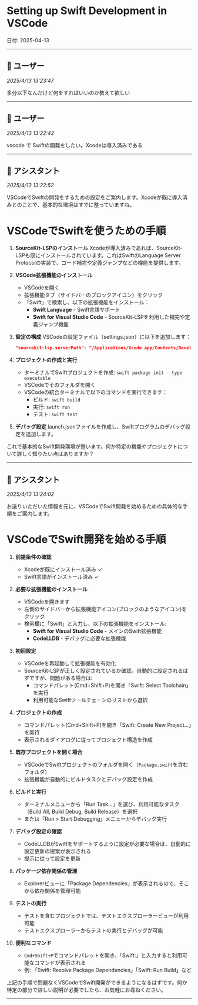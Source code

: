 # Setting up Swift Development in VSCode

日付: 2025-04-13

---

## 👤 ユーザー
*2025/4/13 13:23:47*

多分以下なんだけど何をすればいいのか教えて欲しい

---

## 👤 ユーザー
*2025/4/13 13:22:42*

vscode で Swiftの開発をしたい。Xcodeは導入済みである

---

## 🤖 アシスタント
*2025/4/13 13:22:52*

VSCodeでSwiftの開発をするための設定をご案内します。Xcodeが既に導入済みとのことで、基本的な環境はすでに整っていますね。

# VSCodeでSwiftを使うための手順

1. **SourceKit-LSPのインストール**
   Xcodeが導入済みであれば、SourceKit-LSPも既にインストールされています。これはSwiftのLanguage Server Protocolの実装で、コード補完や定義ジャンプなどの機能を提供します。

2. **VSCode拡張機能のインストール**
   - VSCodeを開く
   - 拡張機能タブ（サイドバーのブロックアイコン）をクリック
   - 「Swift」で検索し、以下の拡張機能をインストール：
     - **Swift Language** - Swift言語サポート
     - **Swift for Visual Studio Code** - SourceKit-LSPを利用した補完や定義ジャンプ機能

3. **設定の構成**
   VSCodeの設定ファイル（settings.json）に以下を追加します：
   ```json
   "sourcekit-lsp.serverPath": "/Applications/Xcode.app/Contents/Developer/Toolchains/XcodeDefault.xctoolchain/usr/bin/sourcekit-lsp"
   ```

4. **プロジェクトの作成と実行**
   - ターミナルでSwiftプロジェクトを作成: `swift package init --type executable`
   - VSCodeでそのフォルダを開く
   - VSCodeの統合ターミナルで以下のコマンドを実行できます：
     - ビルド: `swift build`
     - 実行: `swift run`
     - テスト: `swift test`

5. **デバッグ設定**
   launch.jsonファイルを作成し、Swiftプログラムのデバッグ設定を追加します。

これで基本的なSwift開発環境が整います。何か特定の機能やプロジェクトについて詳しく知りたい点はありますか？

---

## 🤖 アシスタント
*2025/4/13 13:24:02*

お送りいただいた情報を元に、VSCodeでSwift開発を始めるための具体的な手順をご案内します。

# VSCodeでSwift開発を始める手順

1. **前提条件の確認**
   - Xcodeが既にインストール済み ✓
   - Swift言語がインストール済み ✓

2. **必要な拡張機能のインストール**
   - VSCodeを開きます
   - 左側のサイドバーから拡張機能アイコン(ブロックのようなアイコン)をクリック
   - 検索欄に「Swift」と入力し、以下の拡張機能をインストール:
     - **Swift for Visual Studio Code** - メインのSwift拡張機能
     - **CodeLLDB** - デバッグに必要な拡張機能

3. **初回設定**
   - VSCodeを再起動して拡張機能を有効化
   - SourceKit-LSPが正しく設定されているか確認。自動的に設定されるはずですが、問題がある場合は:
     - コマンドパレット(Cmd+Shift+P)を開き「Swift: Select Toolchain」を実行
     - 利用可能なSwiftツールチェーンのリストから選択

4. **プロジェクトの作成**
   - コマンドパレット(Cmd+Shift+P)を開き「Swift: Create New Project...」を実行
   - 表示されるダイアログに従ってプロジェクト構造を作成

5. **既存プロジェクトを開く場合**
   - VSCodeでSwiftプロジェクトのフォルダを開く（`Package.swift`を含むフォルダ）
   - 拡張機能が自動的にビルドタスクとデバッグ設定を作成

6. **ビルドと実行**
   - ターミナルメニューから「Run Task...」を選び、利用可能なタスク（Build All, Build Debug, Build Release）を選択
   - または「Run &gt; Start Debugging」メニューからデバッグ実行

7. **デバッグ設定の確認**
   - CodeLLDBがSwiftをサポートするように設定が必要な場合は、自動的に設定更新の提案が表示される
   - 提示に従って設定を更新

8. **パッケージ依存関係の管理**
   - Explorerビューに「Package Dependencies」が表示されるので、そこから依存関係を管理可能

9. **テストの実行**
   - テストを含むプロジェクトでは、テストエクスプローラービューが利用可能
   - テストエクスプローラーからテストの実行とデバッグが可能

10. **便利なコマンド**
    - `Cmd+Shift+P`でコマンドパレットを開き、「Swift:」と入力すると利用可能なコマンドが表示される
    - 例: 「Swift: Resolve Package Dependencies」「Swift: Run Build」など

上記の手順で問題なくVSCodeでSwift開発ができるようになるはずです。何か特定の部分で詳しい説明が必要でしたら、お気軽にお尋ねください。

---
